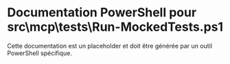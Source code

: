 # Documentation PowerShell pour src\mcp\tests\Run-MockedTests.ps1

Cette documentation est un placeholder et doit être générée par un outil PowerShell spécifique.
